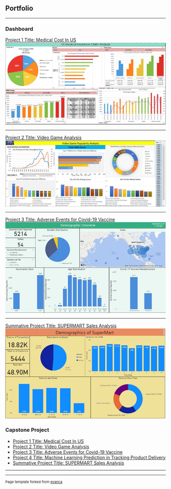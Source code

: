 ## Portfolio

---

### Dashboard

[Project 1 Title: Medical Cost In US](/Presentation_Pdf/Capstone_1-Medical_Cost_In_US.pdf)
[<img src="images/dashboard_project_1.JPG?raw=true"/>](/Presentation_Pdf/Capstone_1-Medical_Cost_In_US.pdf)

---
[Project 2 Title: Video Game Analysis](Presentation_Pdf/Capstone_2-Video_Game_Analysis.pdf)
<img src="images/dashboard_project_2.JPG?raw=true"/>

---
[Project 3 Title: Adverse Events for Covid-19 Vaccine](Presentation_Pdf/Capstone_3-Adverse_Events_for_Covid-19_Vaccine.pdf)
<img src="images/dashboard_project_3.JPG?raw=true"/>

---
[Summative Project Title: SUPERMART Sales Analysis](Presentation_Pdf/Summative_Project-Supermarket_Data_Analysis.pdf)
<img src="images/dashboard_summative_project.JPG?raw=true"/>


### Capstone Project

- [Project 1 Title: Medical Cost In US](https://github.com/MichelleAngXY/Capstone-1)
- [Project 2 Title: Video Game Analysis](https://github.com/MichelleAngXY/Capstone-2)
- [Project 3 Title: Adverse Events for Covid-19 Vaccine](https://github.com/MichelleAngXY/Capstone-3)
- [Project 4 Title: Machine Learning Prediction in Tracking Product Delivery](https://github.com/MichelleAngXY/Capstone-4)
- [Summative Project Title: SUPERMART Sales Analysis](https://github.com/MichelleAngXY/Summative_Project)

---




---
<p style="font-size:11px">Page template forked from <a href="https://github.com/evanca/quick-portfolio">evanca</a></p>
<!-- Remove above link if you don't want to attibute -->
